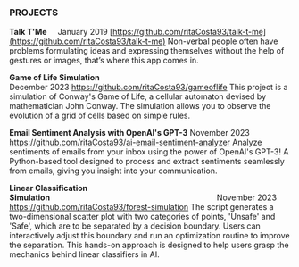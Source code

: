 ### PROJECTS


**Talk T'Me**     
January 2019
[https://github.com/ritaCosta93/talk-t-me](https://github.com/ritaCosta93/talk-t-me)
Non-verbal people often have problems formulating ideas and expressing themselves without the help of gestures or images, that’s where this app comes in.

**Game of Life Simulation**                                                                                       
December 2023
https://github.com/ritaCosta93/gameoflife
This project is a simulation of Conway's Game of Life, a cellular automaton devised by mathematician John Conway. The simulation allows you to observe the evolution of a grid of cells based on simple rules.

**Email Sentiment Analysis with OpenAI's GPT-3**
November 2023
https://github.com/ritaCosta93/ai-email-sentiment-analyzer
Analyze sentiments of emails from your inbox using the power of OpenAI's GPT-3! A Python-based tool designed to process and extract sentiments seamlessly from emails, giving you insight into your communication.

**Linear Classification Simulation**                                                                            
November 2023
https://github.com/ritaCosta93/forest-simulation
The script generates a two-dimensional scatter plot with two categories of points, 'Unsafe' and 'Safe', which are to be separated by a decision boundary. Users can interactively adjust this boundary and run an optimization routine to improve the separation. This hands-on approach is designed to help users grasp the mechanics behind linear classifiers in AI.
